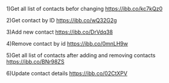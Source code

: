 1)Get all list of contacts befor changing
https://ibb.co/kc7kQz0

2)Get contact by ID
https://ibb.co/wQ32G2g

3)Add new contact
https://ibb.co/DrVdq38

4)Remove contact by id
https://ibb.co/0mnLH9w

5)Get all list of contacts after adding and removing contacts
https://ibb.co/BNr98ZS

6)Update contact details
https://ibb.co/02CtXPV
